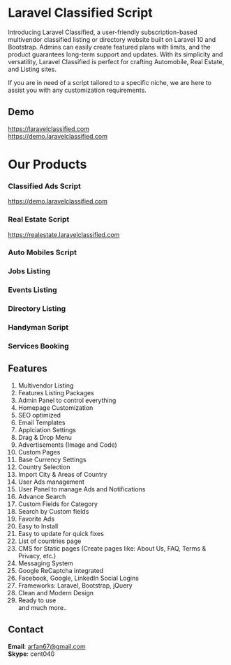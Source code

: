 # Laravel Classified Script
Introducing Laravel Classified, a user-friendly subscription-based multivendor classified listing or directory website built on Laravel 10 and Bootstrap. Admins can easily create featured plans with limits, and the product guarantees long-term support and updates. With its simplicity and versatility, Laravel Classified is perfect for crafting Automobile, Real Estate, and Listing sites. 

If you are in need of a script tailored to a specific niche, we are here to assist you with any customization requirements.

## Demo
https://laravelclassified.com <br>
https://demo.laravelclassified.com

# Our Products
### Classified Ads Script
https://demo.laravelclassified.com
### Real Estate Script
https://realestate.laravelclassified.com
### Auto Mobiles Script
### Jobs Listing
### Events Listing 
### Directory Listing
### Handyman Script 
### Services Booking

## Features 
1. Multivendor Listing
2. Features Listing Packages
3. Admin Panel to control everything
4. Homepage Customization
5. SEO optimized
6. Email Templates
7. Applciation Settings 
8. Drag & Drop Menu
9. Advertisements (Image and Code)
10. Custom Pages
11. Base Currency Settings
12. Country Selection 
13. Import City & Areas of Country 
14. User Ads management 
15. User Panel to manage Ads and Notifications
16. Advance Search 
17. Custom Fields for Category 
18. Search by Custom fields
19. Favorite Ads 
20. Easy to Install<br>
21. Easy to update for quick fixes<br>
22. List of countries page<br>
23. CMS for Static pages (Create pages like: About Us, FAQ, Terms & Privacy, etc.)<br>
24. Messaging System <br>
25. Google ReCaptcha integrated<br>
26. Facebook, Google, LinkedIn Social Logins <br>
27. Frameworks: Laravel, Bootstrap, jQuery <br>
28. Clean and Modern Design<br>
29. Ready to use<br>
and much more..

## Contact
**Email**: arfan67@gmail.com
<br>**Skype**: cent040
